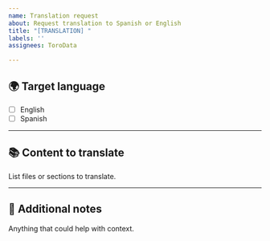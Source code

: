 ```yaml
---
name: Translation request
about: Request translation to Spanish or English
title: "[TRANSLATION] "
labels: ''
assignees: ToroData

---
```


## 🌍 Target language
- [ ] English
- [ ] Spanish

---

## 📚 Content to translate
List files or sections to translate.

---

## 📂 Additional notes
Anything that could help with context.
